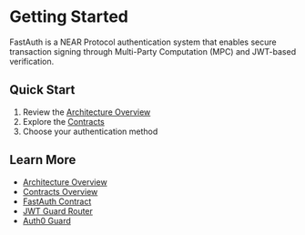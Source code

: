 # Getting Started

FastAuth is a NEAR Protocol authentication system that enables secure transaction signing through Multi-Party Computation (MPC) and JWT-based verification.

## Quick Start

1. Review the [Architecture Overview](./architecture_overview.md)
2. Explore the [Contracts](./architecture_contracts_overview.md)
3. Choose your authentication method

## Learn More

- [Architecture Overview](./architecture_overview.md)
- [Contracts Overview](./architecture_contracts_overview.md)
- [FastAuth Contract](./architecture_contracts_fa.md)
- [JWT Guard Router](./architecture_contracts_jwt-guard-router.md)
- [Auth0 Guard](./architecture_contracts_auth0-guard.md)
